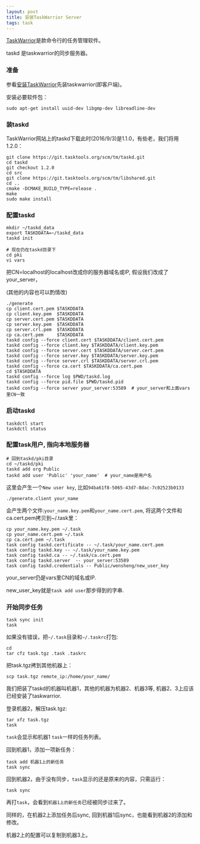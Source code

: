 ```yaml
---
layout: post
title: 安装TaskWarrior Server
tags: task
---
```


[TaskWarrior](https://taskwarrior.org/)是款命令行的任务管理软件。

taskd 是taskwarrior的同步服务器。

### 准备

参看[安装TaskWarrior](/2016/09/02/installing-taskwarrior/)先装taskwarrior(即客户端)。

安装必要软件包：

    sudo apt-get install uuid-dev libgmp-dev libreadline-dev

### 装taskd

TaskWarrior网站上的taskd下载此时(2016/9/3)是1.1.0，有些老，我们将用1.2.0：

    git clone https://git.tasktools.org/scm/tm/taskd.git
    cd taskd
    git checkout 1.2.0
    cd src
    git clone https://git.tasktools.org/scm/tm/libshared.git
    cd ..
    cmake -DCMAKE_BUILD_TYPE=release .
    make
    sudo make install

### 配置taskd

    mkdir ~/taskd_data
    export TASKDDATA=~/taskd_data
    taskd init

    # 现在仍在taskd目录下
    cd pki
    vi vars

把CN=localhost的localhost改成你的服务器域名或IP, 假设我们改成了your_server，

(其他的内容也可以酌情改)

    ./generate
    cp client.cert.pem $TASKDDATA
    cp client.key.pem  $TASKDDATA
    cp server.cert.pem $TASKDDATA
    cp server.key.pem  $TASKDDATA
    cp server.crl.pem  $TASKDDATA
    cp ca.cert.pem     $TASKDDATA
    taskd config --force client.cert $TASKDDATA/client.cert.pem
    taskd config --force client.key $TASKDDATA/client.key.pem
    taskd config --force server.cert $TASKDDATA/server.cert.pem
    taskd config --force server.key $TASKDDATA/server.key.pem
    taskd config --force server.crl $TASKDDATA/server.crl.pem
    taskd config --force ca.cert $TASKDDATA/ca.cert.pem
    cd $TASKDDATA
    taskd config --force log $PWD/taskd.log
    taskd config --force pid.file $PWD/taskd.pid
    taskd config --force server your_server:53589  # your_server和上面vars里CN一致

### 启动taskd

    taskdctl start
    taskdctl status


### 配置task用户, 指向本地服务器

    # 回到taskd/pki目录
    cd ~/taskd/pki
    taskd add org Public
    taskd add user 'Public' 'your_name'  # your_name是用户名

这里会产生一个`New user key`, 比如`94ba61f8-5065-43d7-8dac-7c02523b0133`

    ./generate.client your_name

会产生两个文件:`your_name.key.pem`和`your_name.cert.pem`, 将这两个文件和ca.cert.pem拷贝到~/.task里：

    cp your_name.key.pem ~/.task
    cp your_name.cert.pem ~/.task
    cp ca.cert.pem ~/.task
    task config taskd.certificate -- ~/.task/your_name.cert.pem
    task config taskd.key -- ~/.task/your_name.key.pem
    task config taskd.ca -- ~/.task/ca.cert.pem
    task config taskd.server  -- your_server:53589
    task config taskd.credentials -- Public/wensheng/new_user_key

your_server仍是vars里CN的域名或IP.

new_user_key就是`task add user`那步得到的字串.

### 开始同步任务

    task sync init
    task

如果没有错误，把`~/.task`目录和`~/.taskrc`打包:

    cd
    tar cfz task.tgz .task .taskrc

把task.tgz拷到其他机器上：

    scp task.tgz remote_ip:/home/your_name/

我们把装了taskd的机器叫机器1，其他的机器为机器2、机器3等, 机器2、3上应该已经安装了taskwarrior.

登录机器2，解压task.tgz:

    tar xfz task.tgz
    task

`task`会显示和机器1 `task`一样的任务列表。

回到机器1，添加一项新任务：

    task add 机器1上的新任务
    task sync

回到机器2，由于没有同步，`task`显示的还是原来的内容，只需运行：

    task sync

再打`task`，会看到`机器1上的新任务`已经被同步过来了。

同样的，在机器2上添加任务后sync, 回到机器1后sync，也能看到机器2的添加和修改。

机器2上的配置可以复制到机器3上。
